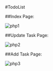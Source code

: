 #TodoList

##Index Page:

![php1](https://github.com/RofixWork/TodoList---PHP-/assets/58398636/0d80f7d0-fe1d-43d3-9b30-4225f39cb1ae)

##Update Task Page:

![php2](https://github.com/RofixWork/TodoList---PHP-/assets/58398636/d4753966-9d53-4f4f-ad46-b80b083ffb89)

##Add Task Page:

![php3](https://github.com/RofixWork/TodoList---PHP-/assets/58398636/2b9f1bb0-96ec-4d2a-b6e7-3e99c35098af)


